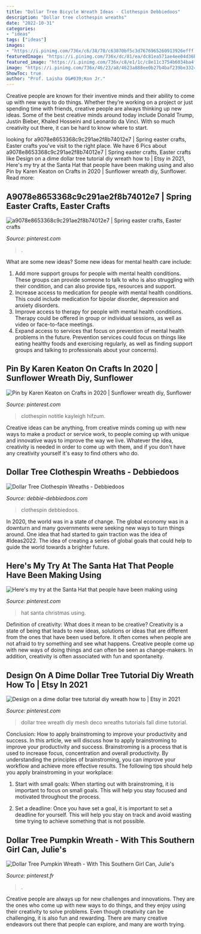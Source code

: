 ```yaml
---
title: "Dollar Tree Bicycle Wreath Ideas - Clothespin Debbiedoos"
description: "Dollar tree clothespin wreaths"
date: "2022-10-31"
categories:
- "ideas"
tags: ["ideas"]
images:
- "https://i.pinimg.com/736x/c6/38/70/c63870bf5c3d7676965260913926efff.jpg"
featuredImage: "https://i.pinimg.com/736x/dc/81/ea/dc81ea571ae4ee04d36b259d668add30.jpg"
featured_image: "https://i.pinimg.com/736x/c8/e1/1c/c8e11c3754b6034ba4feef42a468bfac.jpg"
image: "https://i.pinimg.com/736x/46/23/a8/4623a888ee0b27b4baf239be33241c24.jpg"
ShowToc: true
author: "Prof. Laisha O&#039;Kon Jr."
---
```



Creative people are known for their inventive minds and their ability to come up with new ways to do things. Whether they’re working on a project or just spending time with friends, creative people are always thinking up new ideas. Some of the best creative minds around today include Donald Trump, Justin Bieber, Khaled Hosseini and Leonardo da Vinci. With so much creativity out there, it can be hard to know where to start.

	

		
looking for a9078e8653368c9c291ae2f8b74012e7 | Spring easter crafts, Easter crafts you've visit to the right place. We have 6 Pics about a9078e8653368c9c291ae2f8b74012e7 | Spring easter crafts, Easter crafts like Design on a dime dollar tree tutorial diy wreath how to | Etsy in 2021, Here&#039;s my try at the Santa Hat that people have been making using and also Pin by Karen Keaton on Crafts in 2020 | Sunflower wreath diy, Sunflower. Read more:
		
    
## A9078e8653368c9c291ae2f8b74012e7 | Spring Easter Crafts, Easter Crafts

<img loading=lazy src="https://i.pinimg.com/736x/dc/81/ea/dc81ea571ae4ee04d36b259d668add30.jpg" onerror="this.onerror=null;this.src='https://tse2.mm.bing.net/th?id=OIP.fip2QKWA1-nic1CZ174WeAHaJ4&amp;pid=15.1';" alt="a9078e8653368c9c291ae2f8b74012e7 | Spring easter crafts, Easter crafts">

_Source: pinterest.com_

>. 

	

What are some new ideas?
Some new ideas for mental health care include:
1. Add more support groups for people with mental health conditions. These groups can provide someone to talk to who is also struggling with their condition, and can also provide tips, resources and support.
2. Increase access to medication for people with mental health conditions. This could include medication for bipolar disorder, depression and anxiety disorders.
3. Improve access to therapy for people with mental health conditions. Therapy could be offered in group or individual sessions, as well as video or face-to-face meetings.
4. Expand access to services that focus on prevention of mental health problems in the future. Prevention services could focus on things like eating healthy foods and exercising regularly, as well as finding support groups and talking to professionals about your concerns).

    
## Pin By Karen Keaton On Crafts In 2020 | Sunflower Wreath Diy, Sunflower

<img loading=lazy src="https://i.pinimg.com/736x/c8/e1/1c/c8e11c3754b6034ba4feef42a468bfac.jpg" onerror="this.onerror=null;this.src='https://tse4.mm.bing.net/th?id=OIP.noivis222KaaIjwJOeinpAHaJ8&amp;pid=15.1';" alt="Pin by Karen Keaton on Crafts in 2020 | Sunflower wreath diy, Sunflower">

_Source: pinterest.com_

>clothespin notitle kayleigh hifzum. 

	

Creative ideas can be anything, from creative minds coming up with new ways to make a product or service work, to people coming up with unique and innovative ways to improve the way we live. Whatever the idea, creativity is needed in order to come up with them, and if you don't have any creativity yourself it's easy to find others who do.

    
## Dollar Tree Clothespin Wreaths - Debbiedoos

<img loading=lazy src="https://www.debbie-debbiedoos.com/wp-content/uploads/2020/05/IMG_6503.jpg" onerror="this.onerror=null;this.src='https://tse3.mm.bing.net/th?id=OIP.PIJbhnxCUD8_eoFCsYNgSgHaJ4&amp;pid=15.1';" alt="Dollar Tree Clothespin Wreaths - Debbiedoos">

_Source: debbie-debbiedoos.com_

>clothespin debbiedoos. 

	

In 2020, the world was in a state of change. The global economy was in a downturn and many governments were seeking new ways to turn things around. One idea that had started to gain traction was the idea of #Ideas2022. The idea of creating a series of global goals that could help to guide the world towards a brighter future.

    
## Here&#039;s My Try At The Santa Hat That People Have Been Making Using

<img loading=lazy src="https://i.pinimg.com/736x/c6/38/70/c63870bf5c3d7676965260913926efff.jpg" onerror="this.onerror=null;this.src='https://tse4.mm.bing.net/th?id=OIP._etghrLwWAcyh-qEHq2rsgHaJ3&amp;pid=15.1';" alt="Here&#039;s my try at the Santa Hat that people have been making using">

_Source: pinterest.com_

>hat santa christmas using. 

	

Definition of creativity: What does it mean to be creative?
Creativity is a state of being that leads to new ideas, solutions or ideas that are different from the ones that have been used before. It often comes when people are not afraid to try something and see what happens. Creative people come up with new ways of doing things and can often be seen as change-makers. In addition, creativity is often associated with fun and spontaneity.

    
## Design On A Dime Dollar Tree Tutorial Diy Wreath How To | Etsy In 2021

<img loading=lazy src="https://i.pinimg.com/736x/46/23/a8/4623a888ee0b27b4baf239be33241c24.jpg" onerror="this.onerror=null;this.src='https://tse3.mm.bing.net/th?id=OIP.3CL6ABVJOcqLgpWaajCPwQHaJ3&amp;pid=15.1';" alt="Design on a dime dollar tree tutorial diy wreath how to | Etsy in 2021">

_Source: pinterest.com_

>dollar tree wreath diy mesh deco wreaths tutorials fall dime tutorial. 

	

Conclusion: How to apply brainstroming to improve your productivity and success.
In this article, we will discuss how to apply brainstroming to improve your productivity and success. Brainstroming is a process that is used to increase focus, concentration and overall productivity. By understanding the principles of brainstroming, you can improve your workflow and achieve more effective results. The following tips should help you apply brainstroming in your workplace: 
1) Start with small goals: When starting out with brainstroming, it is important to focus on small goals. This will help you stay focused and motivated throughout the process. 

2) Set a deadline: Once you have set a goal, it is important to set a deadline for yourself. This will help you stay on track and avoid wasting time trying to achieve something that is not possible.

    
## Dollar Tree Pumpkin Wreath - With This Southern Girl Can, Julie&#039;s

<img loading=lazy src="https://i.pinimg.com/736x/15/1c/38/151c386b78e6fdc0dd26ba865d8456b5.jpg" onerror="this.onerror=null;this.src='https://tse2.mm.bing.net/th?id=OIP.7S2AYVRkO8EzCcPZuC-mpgHaLH&amp;pid=15.1';" alt="Dollar Tree Pumpkin Wreath - With This Southern Girl Can, Julie&#039;s">

_Source: pinterest.fr_

>. 

	

Creative people are always up for new challenges and innovations. They are the ones who come up with new ways to do things, and they enjoy using their creativity to solve problems. Even though creativity can be challenging, it is also fun and rewarding. There are many creative endeavors out there that people can explore, and many are worth trying.

